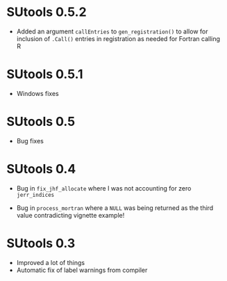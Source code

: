 # SUtools 0.5.2

- Added an argument `callEntries` to `gen_registration()` to allow for
  inclusion of `.Call()` entries in registration as needed for Fortran
  calling R

# SUtools 0.5.1

- Windows fixes

# SUtools 0.5

- Bug fixes

# SUtools 0.4

- Bug in `fix_jhf_allocate` where I was not accounting for zero
  `jerr_indices`

- Bug in `process_mortran` where a `NULL` was being returned as the
  third value contradicting vignette example!
  
# SUtools 0.3

- Improved a lot of things
- Automatic fix of label warnings from compiler

